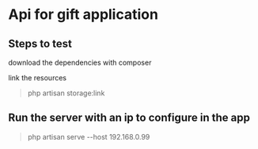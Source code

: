 # Api for gift application

## Steps to test
download the dependencies with composer

link the resources

>php artisan storage:link

## Run the server with an ip to configure in the app
>php artisan serve --host 192.168.0.99